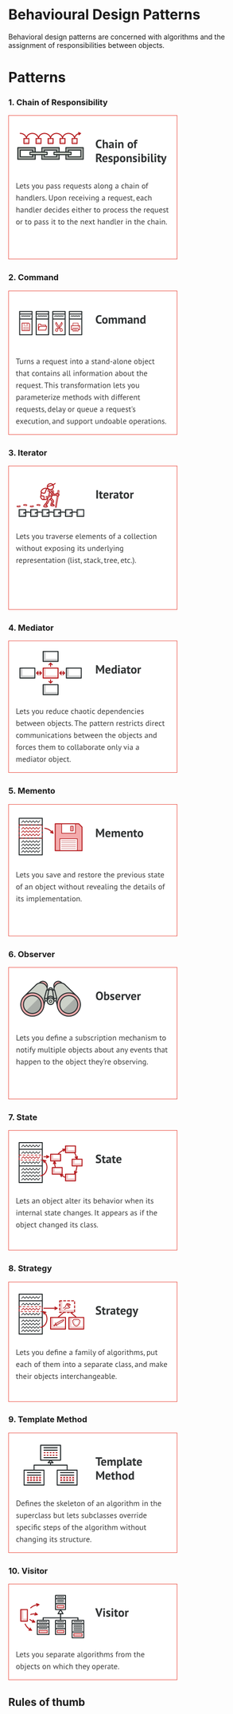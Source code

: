 # Behavioural Design Patterns
Behavioral design patterns are concerned with algorithms and the assignment of responsibilities between objects.

# Patterns
### 1. Chain of Responsibility
![](../../../../../../../docs/img/chain-of-responsibility-pattern-overview.png)

### 2. Command
![](../../../../../../../docs/img/command-pattern-overview.png)

### 3. Iterator
![](../../../../../../../docs/img/iterator-pattern-overview.png)

### 4. Mediator
![](../../../../../../../docs/img/mediator-pattern-overview.png)

### 5. Memento
![](../../../../../../../docs/img/memento-pattern-overview.png)

### 6. Observer
![](../../../../../../../docs/img/observer-pattern-overview.png)

### 7. State
![](../../../../../../../docs/img/state-pattern-overview.png)

### 8. Strategy
![](../../../../../../../docs/img/strategy-pattern-overview.png)

### 9. Template Method
![](../../../../../../../docs/img/template-method-pattern-overview.png)

### 10. Visitor
![](../../../../../../../docs/img/visitor-pattern-overview.png)

## Rules of thumb
